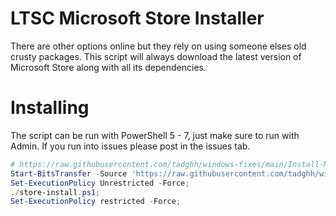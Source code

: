 # LTSC Microsoft Store Installer

There are other options online but they rely on using someone elses old crusty packages. This script will always download the latest version of Microsoft Store along with all its dependencies.

# Installing

The script can be run with PowerShell 5 - 7, just make sure to run with Admin. If you run into issues please post in the issues tab.

```powershell
# https://raw.githubusercontent.com/tadghh/windows-fixes/main/Install-MSStoreLTSC.ps1
Start-BitsTransfer -Source 'https://raw.githubusercontent.com/tadghh/windows-fixes/main/Install-MSStoreLTSC.ps1' -Destination ./store-install.ps1;
Set-ExecutionPolicy Unrestricted -Force;
./store-install.ps1;
Set-ExecutionPolicy restricted -Force;
```

